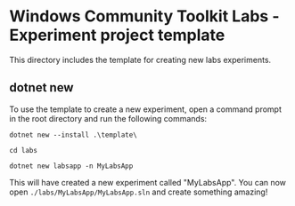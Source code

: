 # Windows Community Toolkit Labs - Experiment project template

This directory includes the template for creating new labs experiments.

## dotnet new

To use the template to create a new experiment, open a command prompt in the root directory and run the following commands:

```ascii
dotnet new --install .\template\

cd labs

dotnet new labsapp -n MyLabsApp
```

This will have created a new experiment called "MyLabsApp".
You can now open `./labs/MyLabsApp/MyLabsApp.sln` and create something amazing!
